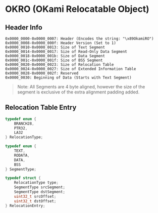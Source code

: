 # OKRO (OKami Relocatable Object)

## Header Info
```
0x0000_0000-0x0000_0007: Header (Encodes the string: "\x89OkamiRO")
0x0000_0008-0x0000_000f: Header Version (Set to 1)
0x0000_0010-0x0000_0013: Size of Text Segment
0x0000_0014-0x0000_0017: Size of Read-Only Data Segment
0x0000_0018-0x0000_001b: Size of Data Segment
0x0000_001c-0x0000_001f: Size of BSS Segment
0x0000_0020-0x0000_0023: Size of Relocation Table
0x0000_0024-0x0000_0027: Size of Extended Information Table
0x0000_0028-0x0000_002f: Reserved
0x0000_0030: Beginning of Data (Starts with Text Segment)
```

> Note: All Segments are 4 byte aligned, however the size of the segment is exclusive of the extra alignment padding added.

## Relocation Table Entry
```c
typedef enum {
    BRANCH28,
    PTR32,
    LA32
} RelocationType;

typedef enum {
    TEXT,
    RODATA,
    DATA,
    BSS
} SegmentType;

typedef struct {
    RelocationType type;
    SegmentType srcSegment;
    SegmentType dstSegment;
    uint32_t srcOffset;
    uint32_t dstOffset;
} RelocationEntry;
```

